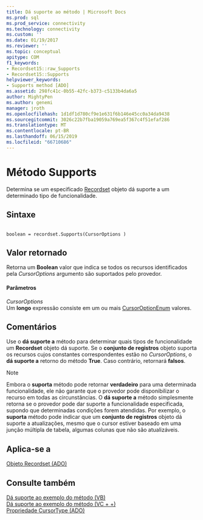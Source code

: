 ```yaml
---
title: Dá suporte ao método | Microsoft Docs
ms.prod: sql
ms.prod_service: connectivity
ms.technology: connectivity
ms.custom: ''
ms.date: 01/19/2017
ms.reviewer: ''
ms.topic: conceptual
apitype: COM
f1_keywords:
- Recordset15::raw_Supports
- Recordset15::Supports
helpviewer_keywords:
- Supports method [ADO]
ms.assetid: 298fc41c-0b55-42fc-b373-c5133b4da6a5
author: MightyPen
ms.author: genemi
manager: jroth
ms.openlocfilehash: 1d1df1d780cf9e1e631f6b146e45cc0a34da9438
ms.sourcegitcommit: 3026c22b7fba19059a769ea5f367c4f51efaf286
ms.translationtype: MT
ms.contentlocale: pt-BR
ms.lasthandoff: 06/15/2019
ms.locfileid: "66710686"
---
```

# <a name="supports-method"></a>Método Supports
Determina se um especificado [Recordset](../../../ado/reference/ado-api/recordset-object-ado.md) objeto dá suporte a um determinado tipo de funcionalidade.  
  
## <a name="syntax"></a>Sintaxe  
  
```  
  
boolean = recordset.Supports(CursorOptions )  
```  
  
## <a name="return-value"></a>Valor retornado  
 Retorna um **Boolean** valor que indica se todos os recursos identificados pela *CursorOptions* argumento são suportados pelo provedor.  
  
#### <a name="parameters"></a>Parâmetros  
 *CursorOptions*  
 Um **longo** expressão consiste em um ou mais [CursorOptionEnum](../../../ado/reference/ado-api/cursoroptionenum.md) valores.  
  
## <a name="remarks"></a>Comentários  
 Use o **dá suporte a** método para determinar quais tipos de funcionalidade um **Recordset** objeto dá suporte. Se o **conjunto de registros** objeto suporta os recursos cujos constantes correspondentes estão no *CursorOptions*, o **dá suporte a** retorno do método **True**. Caso contrário, retornará **falsos**.  
  
> [!NOTE]
>  Embora o **suporta** método pode retornar **verdadeiro** para uma determinada funcionalidade, ele não garante que o provedor pode disponibilizar o recurso em todas as circunstâncias. O **dá suporte a** método simplesmente retorna se o provedor pode dar suporte a funcionalidade especificada, supondo que determinadas condições forem atendidas. Por exemplo, o **suporta** método pode indicar que um **conjunto de registros** objeto dá suporte a atualizações, mesmo que o cursor estiver baseado em uma junção múltipla de tabela, algumas colunas que não são atualizáveis.  
  
## <a name="applies-to"></a>Aplica-se a  
 [Objeto Recordset (ADO)](../../../ado/reference/ado-api/recordset-object-ado.md)  
  
## <a name="see-also"></a>Consulte também  
 [Dá suporte ao exemplo do método (VB)](../../../ado/reference/ado-api/supports-method-example-vb.md)   
 [Dá suporte ao exemplo do método (VC + +)](../../../ado/reference/ado-api/supports-method-example-vc.md)   
 [Propriedade CursorType (ADO)](../../../ado/reference/ado-api/cursortype-property-ado.md)
